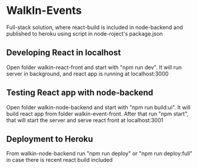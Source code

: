 # WalkIn-Events

Full-stack solution, where react-build is included in node-backend and published to heroku using script in node-roject's package.json


## Developing React in localhost

Open folder walkin-react-front and start with "npm run dev". It will run server in background, and react app is running at localhost:3000


## Testing React app with node-backend

Open folder walkin-node-backend and start with "npm run build:ui". It will build react app from folder walkin-event-front. After that run "npm start", that will start the server and serve react front at localhost:3001


## Deployment to Heroku

From walkin-node-backend run "npm run deploy" or "npm run deploy:full" in case there is recent react build included